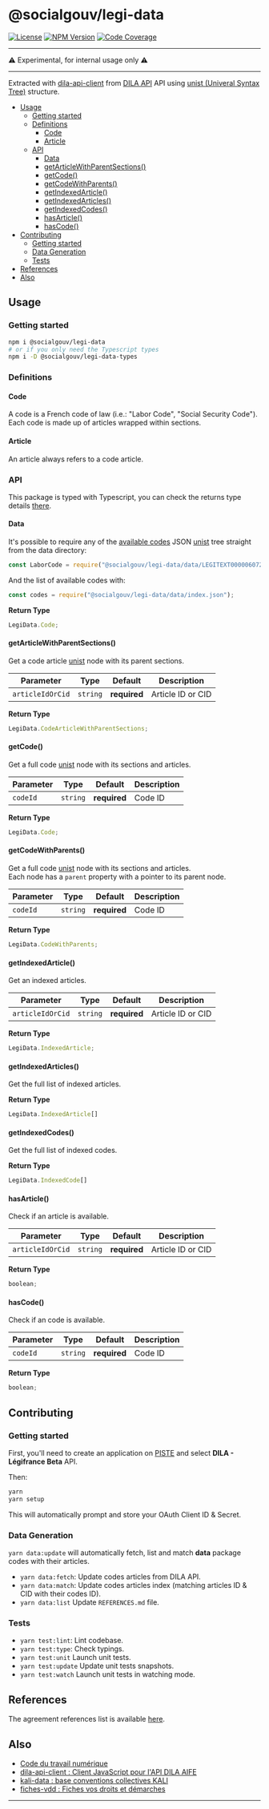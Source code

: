 # @socialgouv/legi-data

[![License][img-license]][link-license] [![NPM Version][img-npm]][link-npm]
[![Code Coverage][img-coverage]][link-coverage]

---

:warning: Experimental, for internal usage only :warning:

---

Extracted with [dila-api-client][link-dila-api-client] from [DILA API][link-aife-api] API using
[unist (Univeral Syntax Tree)][link-unist] structure.

- [Usage](#usage)
  - [Getting started](#getting-started)
  - [Definitions](#definitions)
    - [Code](#code)
    - [Article](#article)
  - [API](#api)
    - [Data](#data)
    - [getArticleWithParentSections()](#getarticlewithparentsections)
    - [getCode()](#getcode)
    - [getCodeWithParents()](#getcodewithparents)
    - [getIndexedArticle()](#getindexedarticle)
    - [getIndexedArticles()](#getindexedarticles)
    - [getIndexedCodes()](#getindexedcodes)
    - [hasArticle()](#hasarticle)
    - [hasCode()](#hascode)
- [Contributing](#contributing)
  - [Getting started](#getting-started-1)
  - [Data Generation](#data-generation)
  - [Tests](#tests)
- [References](#references)
- [Also](#also)

## Usage

### Getting started

```sh
npm i @socialgouv/legi-data
# or if you only need the Typescript types
npm i -D @socialgouv/legi-data-types
```

### Definitions

#### Code

A code is a French code of law (i.e.: "Labor Code", "Social Security Code"). Each code is made up
of articles wrapped within sections.

#### Article

An article always refers to a code article.

### API

This package is typed with Typescript, you can check the returns type details [there][link-typings].

#### Data

It's possible to require any of the [available codes][link-code-references] JSON [unist][link-unist]
tree straight from the data directory:

```js
const LaborCode = require("@socialgouv/legi-data/data/LEGITEXT000006072050.json");
```

And the list of available codes with:

```js
const codes = require("@socialgouv/legi-data/data/index.json");
```

**Return Type**

```ts
LegiData.Code;
```

#### getArticleWithParentSections()

Get a code article [unist][link-unist] node with its parent sections.

| Parameter        | Type     | Default      | Description       |
| ---------------- | -------- | ------------ | ----------------- |
| `articleIdOrCid` | `string` | **required** | Article ID or CID |

**Return Type**

```ts
LegiData.CodeArticleWithParentSections;
```

#### getCode()

Get a full code [unist][link-unist] node with its sections and articles.

| Parameter | Type     | Default      | Description |
| --------- | -------- | ------------ | ----------- |
| `codeId`  | `string` | **required** | Code ID     |

**Return Type**

```ts
LegiData.Code;
```

#### getCodeWithParents()

Get a full code [unist][link-unist] node with its sections and articles.<br> Each node has a
`parent` property with a pointer to its parent node.

| Parameter | Type     | Default      | Description |
| --------- | -------- | ------------ | ----------- |
| `codeId`  | `string` | **required** | Code ID     |

**Return Type**

```ts
LegiData.CodeWithParents;
```

#### getIndexedArticle()

Get an indexed articles.

| Parameter        | Type     | Default      | Description       |
| ---------------- | -------- | ------------ | ----------------- |
| `articleIdOrCid` | `string` | **required** | Article ID or CID |

**Return Type**

```ts
LegiData.IndexedArticle;
```

#### getIndexedArticles()

Get the full list of indexed articles.

**Return Type**

```ts
LegiData.IndexedArticle[]
```

#### getIndexedCodes()

Get the full list of indexed codes.

**Return Type**

```ts
LegiData.IndexedCode[]
```

#### hasArticle()

Check if an article is available.

| Parameter        | Type     | Default      | Description       |
| ---------------- | -------- | ------------ | ----------------- |
| `articleIdOrCid` | `string` | **required** | Article ID or CID |

**Return Type**

```ts
boolean;
```

#### hasCode()

Check if an code is available.

| Parameter | Type     | Default      | Description |
| --------- | -------- | ------------ | ----------- |
| `codeId`  | `string` | **required** | Code ID     |

**Return Type**

```ts
boolean;
```

## Contributing

### Getting started

First, you'll need to create an application on [PISTE][link-aife-api] and select **DILA - Légifrance
Beta** API.

Then:

```sh
yarn
yarn setup
```

This will automatically prompt and store your OAuth Client ID & Secret.

### Data Generation

`yarn data:update` will automatically fetch, list and match **data** package codes with their
articles.

- `yarn data:fetch`: Update codes articles from DILA API.
- `yarn data:match`: Update codes articles index (matching articles ID & CID with their codes ID).
- `yarn data:list` Update `REFERENCES.md` file.

### Tests

- `yarn test:lint`: Lint codebase.
- `yarn test:type`: Check typings.
- `yarn test:unit` Launch unit tests.
- `yarn test:update` Update unit tests snapshots.
- `yarn test:watch` Launch unit tests in watching mode.

## References

The agreement references list is available [here][link-code-references].

## Also

- [Code du travail numérique](https://github.com/SocialGouv/code-du-travail-numerique)
- [dila-api-client : Client JavaScript pour l'API DILA AIFE](https://github.com/SocialGouv/dila-api-client)
- [kali-data : base conventions collectives KALI](https://github.com/SocialGouv/kali-data)
- [fiches-vdd : Fiches vos droits et démarches](https://github.com/SocialGouv/fiches-vdd)

---

[img-coverage]: https://badgen.net/codecov/c/github/SocialGouv/legi-data?style=flat-square
[img-license]: https://badgen.net/github/license/SocialGouv/legi-data?style=flat-square
[img-npm]: https://badgen.net/npm/v/@socialgouv/legi-data?style=flat-square
[link-coverage]: https://codecov.io/gh/SocialGouv/legi-data
[link-license]: https://github.com/SocialGouv/legi-data/blob/master/LICENSE
[link-npm]: https://www.npmjs.com/package/legi-data
[link-code-references]: https://github.com/SocialGouv/legi-data/blob/master/REFERENCES.md
[link-aife-api]: https://developer.aife.economie.gouv.fr
[link-dila-api-client]: https://github.com/SocialGouv/dila-api-client
[link-typings]: https://github.com/SocialGouv/legi-data/blob/master/src/index.d.ts
[link-unist]: https://github.com/syntax-tree/unist
